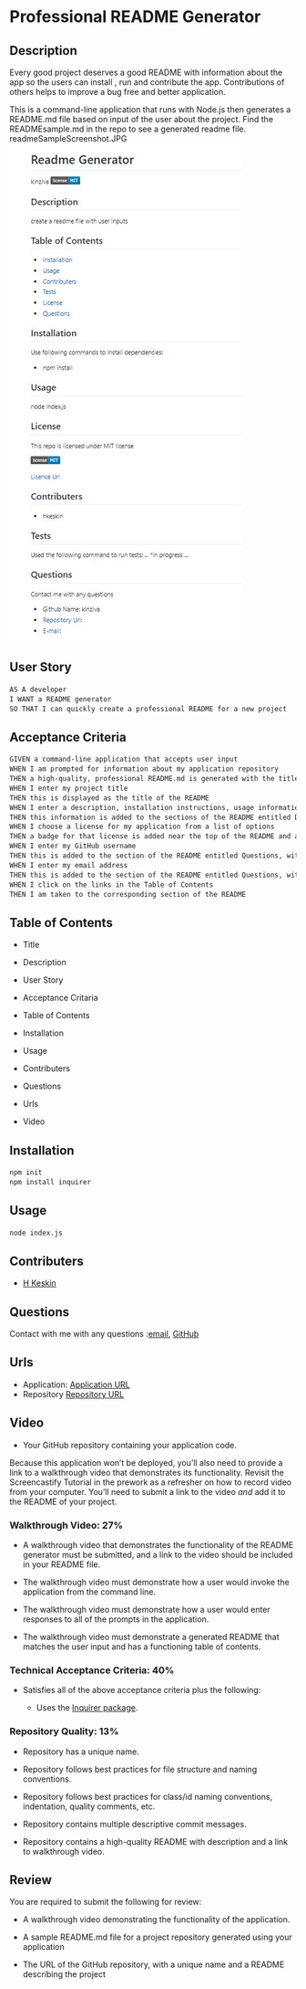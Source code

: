 # Professional README Generator

## Description

Every good project deserves a good README with information about the app so the users can install , run and contribute the app. Contributions of others helps to improve a bug free and better application.

This is a command-line application that runs with Node.js then generates a README.md file based on input of the user about the project. Find the READMEsample.md in the repo to see a generated readme file.
readmeSampleScreenshot.JPG
 ![Sample README.md Screenshot](./Assets/readmeSampleScreenshot.JPG)

## User Story

```md
AS A developer
I WANT a README generator
SO THAT I can quickly create a professional README for a new project
```

## Acceptance Criteria

```md
GIVEN a command-line application that accepts user input
WHEN I am prompted for information about my application repository
THEN a high-quality, professional README.md is generated with the title of my project and sections entitled Description, Table of Contents, Installation, Usage, License, Contributing, Tests, and Questions
WHEN I enter my project title
THEN this is displayed as the title of the README
WHEN I enter a description, installation instructions, usage information, contribution guidelines, and test instructions
THEN this information is added to the sections of the README entitled Description, Installation, Usage, Contributing, and Tests
WHEN I choose a license for my application from a list of options
THEN a badge for that license is added near the top of the README and a notice is added to the section of the README entitled License that explains which license the application is covered under
WHEN I enter my GitHub username
THEN this is added to the section of the README entitled Questions, with a link to my GitHub profile
WHEN I enter my email address
THEN this is added to the section of the README entitled Questions, with instructions on how to reach me with additional questions
WHEN I click on the links in the Table of Contents
THEN I am taken to the corresponding section of the README
```

## Table of Contents

* Title

* Description

* User Story

* Acceptance Critaria

* Table of Contents

* Installation

* Usage

* Contributers

* Questions

* Urls

* Video



## Installation

```md
npm init
npm install inquirer
```

## Usage

```md
node index.js
```


## Contributers

*  [H Keskin](https://github.com/kinziva)


## Questions
Contact with me with any questions :[email](mailto:hk@gmail.com), [GitHub](https://github.com/kinziva)<br />


## Urls
* Application:  [Application URL](https://kinziva.github.io/HKreadMEgenerator/.)
* Repository [Repository URL ](https://github.com/kinziva/HKreadMEgenerator)


## Video

* Your GitHub repository containing your application code.


Because this application won’t be deployed, you’ll also need to provide a link to a walkthrough video that demonstrates its functionality. Revisit the Screencastify Tutorial in the prework as a refresher on how to record video from your computer. You’ll need to submit a link to the video _and_ add it to the README of your project.



### Walkthrough Video: 27%

* A walkthrough video that demonstrates the functionality of the README generator must be submitted, and a link to the video should be included in your README file.

* The walkthrough video must demonstrate how a user would invoke the application from the command line.

* The walkthrough video must demonstrate how a user would enter responses to all of the prompts in the application.

* The walkthrough video must demonstrate a generated README that matches the user input and has a functioning table of contents.

### Technical Acceptance Criteria: 40%

* Satisfies all of the above acceptance criteria plus the following:

	* Uses the [Inquirer package](https://www.npmjs.com/package/inquirer).

### Repository Quality: 13%

* Repository has a unique name.

* Repository follows best practices for file structure and naming conventions.

* Repository follows best practices for class/id naming conventions, indentation, quality comments, etc.

* Repository contains multiple descriptive commit messages.

* Repository contains a high-quality README with description and a link to walkthrough video.


## Review

You are required to submit the following for review:

* A walkthrough video demonstrating the functionality of the application.

* A sample README.md file for a project repository generated using your application

* The URL of the GitHub repository, with a unique name and a README describing the project


